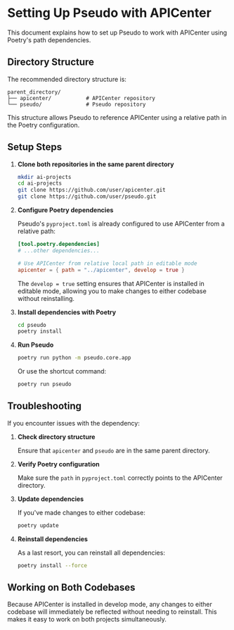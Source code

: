 # Setting Up Pseudo with APICenter

This document explains how to set up Pseudo to work with APICenter using Poetry's path dependencies.

## Directory Structure

The recommended directory structure is:

```
parent_directory/
├── apicenter/           # APICenter repository
└── pseudo/              # Pseudo repository
```

This structure allows Pseudo to reference APICenter using a relative path in the Poetry configuration.

## Setup Steps

1. **Clone both repositories in the same parent directory**

   ```bash
   mkdir ai-projects
   cd ai-projects
   git clone https://github.com/user/apicenter.git
   git clone https://github.com/user/pseudo.git
   ```

2. **Configure Poetry dependencies**

   Pseudo's `pyproject.toml` is already configured to use APICenter from a relative path:

   ```toml
   [tool.poetry.dependencies]
   # ...other dependencies...
   
   # Use APICenter from relative local path in editable mode
   apicenter = { path = "../apicenter", develop = true }
   ```

   The `develop = true` setting ensures that APICenter is installed in editable mode, allowing you to make changes to either codebase without reinstalling.

3. **Install dependencies with Poetry**

   ```bash
   cd pseudo
   poetry install
   ```

4. **Run Pseudo**

   ```bash
   poetry run python -m pseudo.core.app
   ```

   Or use the shortcut command:

   ```bash
   poetry run pseudo
   ```

## Troubleshooting

If you encounter issues with the dependency:

1. **Check directory structure**
   
   Ensure that `apicenter` and `pseudo` are in the same parent directory.

2. **Verify Poetry configuration**
   
   Make sure the `path` in `pyproject.toml` correctly points to the APICenter directory.

3. **Update dependencies**
   
   If you've made changes to either codebase:

   ```bash
   poetry update
   ```

4. **Reinstall dependencies**
   
   As a last resort, you can reinstall all dependencies:

   ```bash
   poetry install --force
   ```

## Working on Both Codebases

Because APICenter is installed in develop mode, any changes to either codebase will immediately be reflected without needing to reinstall. This makes it easy to work on both projects simultaneously. 